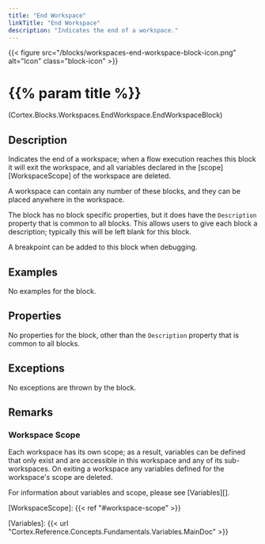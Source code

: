```yaml
---
title: "End Workspace"
linkTitle: "End Workspace"
description: "Indicates the end of a workspace."
---
```


{{< figure src="/blocks/workspaces-end-workspace-block-icon.png" alt="Icon" class="block-icon" >}}

# {{% param title %}}

<p class="namespace">(Cortex.Blocks.Workspaces.EndWorkspace.EndWorkspaceBlock)</p>

## Description

Indicates the end of a workspace; when a flow execution reaches this block it will exit the workspace, and all variables declared in the [scope][WorkspaceScope] of the workspace are deleted.

A workspace can contain any number of these blocks, and they can be placed anywhere in the workspace.

The block has no block specific properties, but it does have the `Description` property that is common to all blocks. This allows users to give each block a description; typically this will be left blank for this block.

A breakpoint can be added to this block when debugging.

## Examples

No examples for the block.

## Properties

No properties for the block, other than the `Description` property that is common to all blocks.

## Exceptions

No exceptions are thrown by the block.

## Remarks

### Workspace Scope

Each workspace has its own scope; as a result, variables can be defined that only exist and are accessible in this workspace and any of its sub-workspaces. On exiting a workspace any variables defined for the workspace's scope are deleted.

For information about variables and scope, please see [Variables][].

[WorkspaceScope]: {{< ref "#workspace-scope" >}}

[Variables]: {{< url "Cortex.Reference.Concepts.Fundamentals.Variables.MainDoc" >}}
